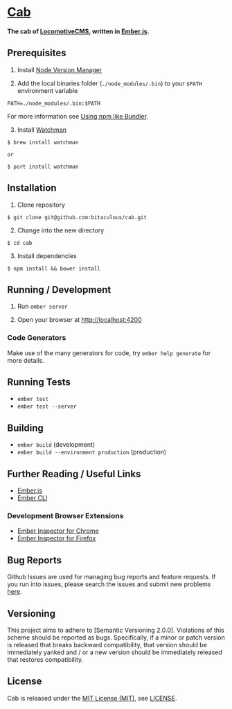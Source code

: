 [Cab]
=====

**The cab of [LocomotiveCMS], written in [Ember.js].**

Prerequisites
-------------

1. Install [Node Version Manager]

2. Add the local binaries folder (`./node_modules/.bin`) to your `$PATH` environment variable

  ```
  PATH=./node_modules/.bin:$PATH
  ```

  For more information see [Using npm like Bundler].

3. Install [Watchman]

  ```
  $ brew install watchman

  or

  $ port install watchman
  ```

Installation
------------

1. Clone repository

  ```
  $ git clone git@github.com:bitaculous/cab.git
  ```

2. Change into the new directory

  ```
  $ cd cab
  ```

3. Install dependencies

  ```
  $ npm install && bower install
  ```

Running / Development
---------------------

1. Run `ember server`

2. Open your browser at [http://localhost:4200](http://localhost:4200)

### Code Generators

Make use of the many generators for code, try `ember help generate` for more details.

Running Tests
-------------

* `ember test`
* `ember test --server`

Building
--------

* `ember build` (development)
* `ember build --environment production` (production)

Further Reading / Useful Links
------------------------------

* [Ember.js]
* [Ember CLI]

### Development Browser Extensions

* [Ember Inspector for Chrome]
* [Ember Inspector for Firefox]

Bug Reports
-----------

Github Issues are used for managing bug reports and feature requests. If you run into issues, please search the issues
and submit new problems [here].

Versioning
----------

This project aims to adhere to [Semantic Versioning 2.0.0]. Violations of this scheme should be reported as bugs.
Specifically, if a minor or patch version is released that breaks backward compatibility, that version should be
immediately yanked and / or a new version should be immediately released that restores compatibility.

License
-------

Cab is released under the [MIT License (MIT)], see [LICENSE].

[Cab]: https://github.com/bitaculous/cab "The cab of LocomotiveCMS, written in Ember.js."
[Ember CLI]: http://www.ember-cli.com "A command line utility for creating ambitious web applications"
[Ember Inspector for Chrome]: https://chrome.google.com/webstore/detail/ember-inspector/bmdblncegkenkacieihfhpjfppoconhi "Ember Inspector for Chrome"
[Ember Inspector for Firefox]: https://addons.mozilla.org/en-US/firefox/addon/ember-inspector "Ember Inspector for Firefox"
[Ember.js]: http://emberjs.com "A framework for creating ambitious web applications."
[here]: https://github.com/bitaculous/cab/issues "Github Issues"
[LICENSE]: https://raw.githubusercontent.com/bitaculous/cab/master/LICENSE "License"
[LocomotiveCMS]: http://locomotivecms.com "An open source CMS for Rails"
[MIT License (MIT)]: http://opensource.org/licenses/MIT "The MIT License (MIT)"
[Node Version Manager]: https://github.com/creationix/nvm "Node Version Manager"
[Using npm like Bundler]: http://nebulab.it/blog/using-npm-like-bundler "Using npm like Bundler"
[Watchman]: https://facebook.github.io/watchman/ "A file watching service"